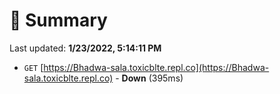 # 📖 Summary
Last updated: **1/23/2022, 5:14:11 PM**

- `GET` [https://Bhadwa-sala.toxicblte.repl.co](https://Bhadwa-sala.toxicblte.repl.co) - **Down** (395ms)
